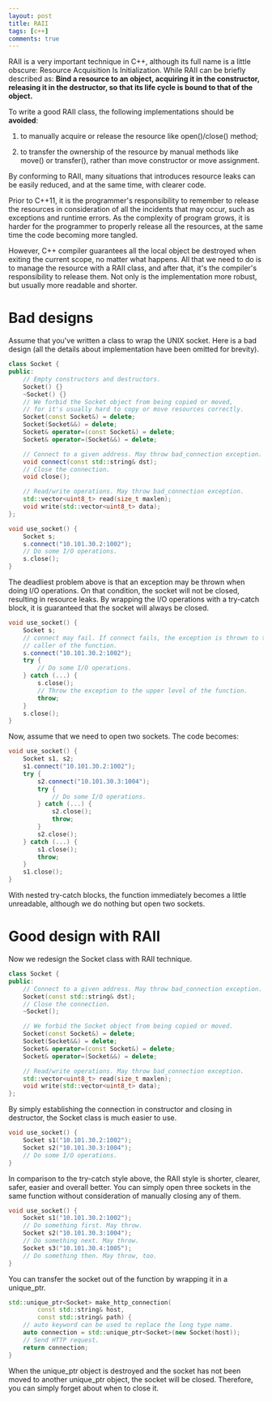 ```yaml
---
layout: post
title: RAII
tags: [c++]
comments: true
---
```


RAII is a very important technique in C++, although its full name is a little
obscure: Resource Acquisition Is Initialization. While RAII can be briefly
described as: **Bind a resource to an object, acquiring it in the constructor,
releasing it in the destructor, so that its life cycle is bound to that of the
object.**

To write a good RAII class, the following implementations should be **avoided**:

1. to manually acquire or release the resource like open()/close()
   method;

2. to transfer the ownership of the resource by manual methods like move() or
   transfer(), rather than move constructor or move assignment.
   
By conforming to RAII, many situations that introduces resource leaks can be
easily reduced, and at the same time, with clearer code.

<!--more-->

Prior to C++11, it is the programmer's responsibility to remember to release the
resources in consideration of all the incidents that may occur, such as
exceptions and runtime errors. As the complexity of program grows, it is harder
for the programmer to properly release all the resources, at the same time
the code becoming more tangled. 

However, C++ compiler guarantees all the local object be destroyed when exiting the
current scope, no matter what happens. All that we need to do is to manage the
resource with a RAII class, and after that, it's the compiler's responsibility
to release them. Not only is the implementation more robust, but usually more
readable and shorter.

# Bad designs #

Assume that you've written a class to wrap the UNIX socket. Here is a bad
design (all the details about implementation have been omitted for brevity).

```c++
class Socket {
public:
    // Empty constructors and destructors.
    Socket() {}
    ~Socket() {}
    // We forbid the Socket object from being copied or moved,
    // for it's usually hard to copy or move resources correctly.
    Socket(const Socket&) = delete;
    Socket(Socket&&) = delete;
    Socket& operator=(const Socket&) = delete;
    Socket& operator=(Socket&&) = delete;

    // Connect to a given address. May throw bad_connection exception.
    void connect(const std::string& dst);
    // Close the connection.
    void close();

    // Read/write operations. May throw bad_connection exception.
    std::vector<uint8_t> read(size_t maxlen);
    void write(std::vector<uint8_t> data);
};

void use_socket() {
    Socket s;
    s.connect("10.101.30.2:1002");
    // Do some I/O operations.
    s.close();
}
```

The deadliest problem above is that an exception may be thrown when doing I/O
operations. On that condition, the socket will not be closed, resulting in
resource leaks. By wrapping the I/O operations with a try-catch block, it is
guaranteed that the socket will always be closed.

```c++
void use_socket() {
    Socket s;
    // connect may fail. If connect fails, the exception is thrown to the
    // caller of the function.
    s.connect("10.101.30.2:1002");
    try {
        // Do some I/O operations.
    } catch (...) {
        s.close();
        // Throw the exception to the upper level of the function.
        throw;
    }
    s.close();
}
```

Now, assume that we need to open two sockets. The code becomes:

```c++
void use_socket() {
    Socket s1, s2;
    s1.connect("10.101.30.2:1002");
    try {
        s2.connect("10.101.30.3:1004");
        try {
            // Do some I/O operations.
        } catch (...) {
            s2.close();
            throw;
        }
        s2.close();
    } catch (...) {
        s1.close();
        throw;
    }
    s1.close();
}
```

With nested try-catch blocks, the function immediately becomes a little
unreadable, although we do nothing but open two sockets.

# Good design with RAII #

Now we redesign the Socket class with RAII technique.

```c++
class Socket {
public:
    // Connect to a given address. May throw bad_connection exception.
    Socket(const std::string& dst);
    // Close the connection.
    ~Socket();

    // We forbid the Socket object from being copied or moved.
    Socket(const Socket&) = delete;
    Socket(Socket&&) = delete;
    Socket& operator=(const Socket&) = delete;
    Socket& operator=(Socket&&) = delete;

    // Read/write operations. May throw bad_connection exception.
    std::vector<uint8_t> read(size_t maxlen);
    void write(std::vector<uint8_t> data);
};
```

By simply establishing the connection in constructor and closing in destructor,
the Socket class is much easier to use.

```c++
void use_socket() {
    Socket s1("10.101.30.2:1002");
    Socket s2("10.101.30.3:1004");
    // Do some I/O operations.
}
```

In comparison to the try-catch style above, the RAII style is shorter, clearer,
safer, easier and overall better. You can simply open three sockets in the same
function without consideration of manually closing any of them.

```c++
void use_socket() {
    Socket s1("10.101.30.2:1002");
    // Do something first. May throw.
    Socket s2("10.101.30.3:1004");
    // Do something next. May throw.
    Socket s3("10.101.30.4:1005");
    // Do something then. May throw, too.
}
```

You can transfer the socket out of the function by wrapping it in a unique\_ptr.

```c++
std::unique_ptr<Socket> make_http_connection(
        const std::string& host, 
        const std::string& path) {
    // auto keyword can be used to replace the long type name.
    auto connection = std::unique_ptr<Socket>(new Socket(host));
    // Send HTTP request.
    return connection;
}
```

When the unique\_ptr object is destroyed and the socket has not been moved to
another unique\_ptr object, the socket will be closed. Therefore, you can simply
forget about when to close it.

